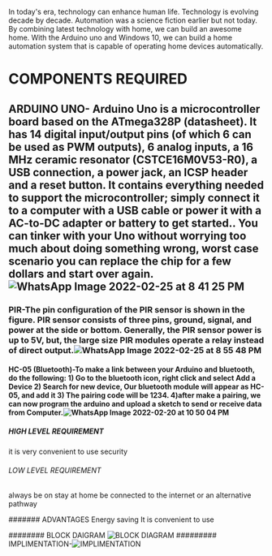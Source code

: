 In today's era, technology can enhance human life. Technology is evolving decade by decade. Automation was a science fiction earlier but not today. By combining latest technology with home, we can build an awesome home. With the Arduino uno and Windows 10, we can build a home automation system that is capable of operating home devices automatically.
# COMPONENTS REQUIRED
## ARDUINO UNO- Arduino Uno is a microcontroller board based on the ATmega328P (datasheet). It has 14 digital input/output pins (of which 6 can be used as PWM outputs), 6 analog inputs, a 16 MHz ceramic resonator (CSTCE16M0V53-R0), a USB connection, a power jack, an ICSP header and a reset button. It contains everything needed to support the microcontroller; simply connect it to a computer with a USB cable or power it with a AC-to-DC adapter or battery to get started.. You can tinker with your Uno without worrying too much about doing something wrong, worst case scenario you can replace the chip for a few dollars and start over again.![WhatsApp Image 2022-02-25 at 8 41 25 PM](https://user-images.githubusercontent.com/98831387/155890530-5a0844fe-9239-4cca-b9ce-9cfb92f09f83.jpeg)

### PIR-The pin configuration of the PIR sensor is shown in the figure. PIR sensor consists of three pins, ground, signal, and power at the side or bottom. Generally, the PIR sensor power is up to 5V, but, the large size PIR modules operate a relay instead of direct output.![WhatsApp Image 2022-02-25 at 8 55 48 PM](https://user-images.githubusercontent.com/98831387/155890355-d5619421-ba2b-42fb-8753-55d018eb37aa.jpeg)

#### HC-05 (Bluetooth)-To make a link between your Arduino and bluetooth, do the following: 1) Go to the bluetooth icon, right click and select Add a Device 2) Search for new device, Our bluetooth module will appear as HC-05, and add it 3) The pairing code will be 1234. 4)after make a pairing, we can now program the arduino and upload a sketch to send or receive data from Computer.![WhatsApp Image 2022-02-20 at 10 50 04 PM](https://user-images.githubusercontent.com/98831387/154855490-a9da393b-e0ee-4791-8782-0b1a398cffc5.jpeg)

##### HIGH LEVEL REQUIREMENT
it is very convenient to use
security


###### LOW LEVEL REQUIREMENT
always be on
stay at home
be connected to the internet or an alternative pathway

####### ADVANTAGES
Energy saving
It is convenient to use

########  BLOCK DAIGRAM
![BLOCK DIAGRAM](https://user-images.githubusercontent.com/98831387/155890606-bda7e099-1093-454c-99c4-c39101e419e7.jpeg)
#########  IMPLIMENTATION-![IMPLIMENTATION](https://user-images.githubusercontent.com/98831387/155890626-1ed734c2-6421-499a-b011-91f616e162fe.jpeg)

